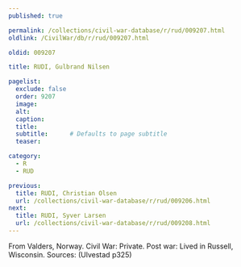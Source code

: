```yaml
---
published: true

permalink: /collections/civil-war-database/r/rud/009207.html
oldlink: /CivilWar/db/r/rud/009207.html

oldid: 009207

title: RUDI, Gulbrand Nilsen

pagelist:
  exclude: false
  order: 9207
  image: 
  alt:
  caption:
  title:
  subtitle:      # Defaults to page subtitle
  teaser:

category: 
  - R 
  - RUD

previous:
  title: RUDI, Christian Olsen
  url: /collections/civil-war-database/r/rud/009206.html  
next:
  title: RUDI, Syver Larsen
  url: /collections/civil-war-database/r/rud/009208.html   
---
```

From Valders, Norway. Civil War: Private. Post war: Lived in Russell, Wisconsin. Sources: (Ulvestad p325)